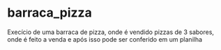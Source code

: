 # barraca_pizza
Execício de uma barraca de pizza, onde é vendido pizzas de 3 sabores, onde é feito a venda e após isso pode ser conferido em um planilha 
